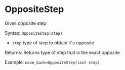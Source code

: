 # OppositeStep 

Gives opposite step 

Syntax: `OppositeStep(step)` 

* `step` type of step to obtain it's opposite 

Returns: Returns type of step that is the exact opposite 

Example: `move_back=OppositeStep(last step)`

